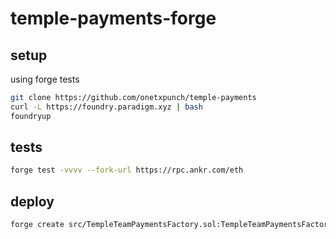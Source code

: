 # temple-payments-forge

## setup

using forge tests

```sh
git clone https://github.com/onetxpunch/temple-payments
curl -L https://foundry.paradigm.xyz | bash
foundryup
```

## tests

```sh
forge test -vvvv --fork-url https://rpc.ankr.com/eth
```

## deploy

```sh
forge create src/TempleTeamPaymentsFactory.sol:TempleTeamPaymentsFactory --rpc-url https://rpc.ankr.com/eth -i
```
